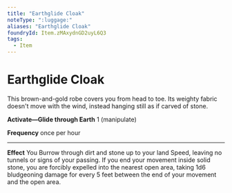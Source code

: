 ```yaml
---
title: "Earthglide Cloak"
noteType: ":luggage:"
aliases: "Earthglide Cloak"
foundryId: Item.zMAxydnGD2uyL6Q3
tags:
  - Item
---
```


# Earthglide Cloak

This brown-and-gold robe covers you from head to toe. Its weighty fabric doesn't move with the wind, instead hanging still as if carved of stone.

**Activate—Glide through Earth** 1 (manipulate)

**Frequency** once per hour

* * *

**Effect** You Burrow through dirt and stone up to your land Speed, leaving no tunnels or signs of your passing. If you end your movement inside solid stone, you are forcibly expelled into the nearest open area, taking 1d6 bludgeoning damage for every 5 feet between the end of your movement and the open area.
